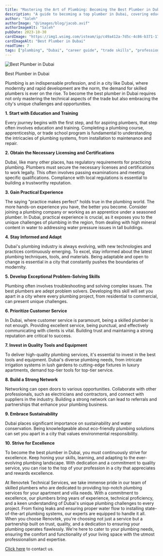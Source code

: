 ```yaml
---
title: "Mastering the Art of Plumbing: Becoming the Best Plumber in Dubai"
description: "A guide to becoming a top plumber in Dubai, covering education, licensing, experience, and skills for success in the city's market."
author: "Saleh"
authorImage: "@/images/blog/jacob.avif"
authorImageAlt: "Saleh"
pubDate: 2023-10-30
cardImage: "https://img1.wsimg.com/isteam/ip/c49a412a-7d5c-4c86-b371-17b58bdd84ac/Plumber.jpg/:/cr=t:0%25,l:0%25,w:100%25,h:100%25/rs=w:1280"
cardImageAlt: "Best Plumber in Dubai"
readTime: 7
tags: ["plumbing", "Dubai", "career guide", "trade skills", "professional development"]
---
```



![Best Plumber in Dubai](https://img1.wsimg.com/isteam/ip/c49a412a-7d5c-4c86-b371-17b58bdd84ac/Plumber.jpg/:/cr=t:0%25,l:0%25,w:100%25,h:100%25/rs=w:1280 "Best Plumber in Dubai")

Best Plumber in Dubai

Plumbing is an indispensable profession, and in a city like Dubai, where modernity and rapid development are the norm, the demand for skilled plumbers is ever on the rise. To become the best plumber in Dubai requires not only mastering the technical aspects of the trade but also embracing the city's unique challenges and opportunities.

**1. Start with Education and Training**

Every journey begins with the first step, and for aspiring plumbers, that step often involves education and training. Completing a plumbing course, apprenticeship, or trade school program is fundamental to understanding the intricacies of plumbing systems, from installation to maintenance and repair.

**2. Obtain the Necessary Licensing and Certifications**

Dubai, like many other places, has regulatory requirements for practicing plumbing. Plumbers must secure the necessary licenses and certifications to work legally. This often involves passing examinations and meeting specific qualifications. Compliance with local regulations is essential to building a trustworthy reputation.

**3. Gain Practical Experience**

The saying "practice makes perfect" holds true in the plumbing world. The more hands-on experience you have, the better you become. Consider joining a plumbing company or working as an apprentice under a seasoned plumber. In Dubai, practical experience is crucial, as it exposes you to the unique challenges of plumbing in the region, from dealing with high mineral content in water to addressing water pressure issues in tall buildings.

**4. Stay Informed and Adapt**

Dubai's plumbing industry is always evolving, with new technologies and practices continuously emerging. To excel, stay informed about the latest plumbing techniques, tools, and materials. Being adaptable and open to change is essential in a city that constantly pushes the boundaries of modernity.

**5. Develop Exceptional Problem-Solving Skills**

Plumbing often involves troubleshooting and solving complex issues. The best plumbers are adept problem solvers. Developing this skill will set you apart in a city where every plumbing project, from residential to commercial, can present unique challenges.

**6. Prioritize Customer Service**

In Dubai, where customer service is paramount, being a skilled plumber is not enough. Providing excellent service, being punctual, and effectively communicating with clients is vital. Building trust and maintaining a strong reputation are critical to success.

**7. Invest in Quality Tools and Equipment**

To deliver high-quality plumbing services, it's essential to invest in the best tools and equipment. Dubai's diverse plumbing needs, from intricate irrigation systems in lush gardens to cutting-edge fixtures in luxury apartments, demand top-tier tools for top-tier service.

**8. Build a Strong Network**

Networking can open doors to various opportunities. Collaborate with other professionals, such as electricians and contractors, and connect with suppliers in the industry. Building a strong network can lead to referrals and partnerships that enhance your plumbing business.

**9. Embrace Sustainability**

Dubai places significant importance on sustainability and water conservation. Being knowledgeable about eco-friendly plumbing solutions can set you apart in a city that values environmental responsibility.

**10. Strive for Excellence**

To become the best plumber in Dubai, you must continuously strive for excellence. Keep honing your skills, learning, and adapting to the ever-evolving plumbing landscape. With dedication and a commitment to quality service, you can rise to the top of your profession in a city that appreciates and rewards excellence.

At Renovtek Technical Services, we take immense pride in our team of skilled plumbers who are dedicated to providing top-notch plumbing services for your apartment and villa needs. With a commitment to excellence, our plumbers bring years of experience, technical proficiency, and a keen understanding of Dubai's unique plumbing challenges to every project. From fixing leaks and ensuring proper water flow to installing state-of-the-art plumbing systems, our experts are equipped to handle it all. When you choose Renovtek, you're choosing not just a service but a partnership built on trust, quality, and a dedication to ensuring your plumbing operates flawlessly. We're here to cater to your plumbing needs, ensuring the comfort and functionality of your living space with the utmost professionalism and expertise.

[Click here](https://renovtekdubai.com/contact-us)  to contact us.